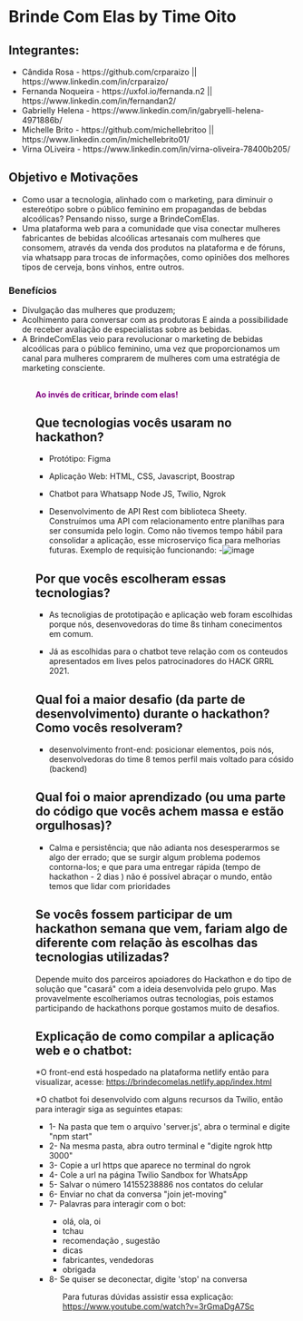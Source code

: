 # <h1> Brinde Com Elas by Time Oito </h1>

<h2>Integrantes:</h2>
<ul>
<li> Cândida Rosa - https://github.com/crparaizo || https://www.linkedin.com/in/crparaizo/ </li>
<li> Fernanda Noqueira - https://uxfol.io/fernanda.n2  ||  https://www.linkedin.com/in/fernandan2/ </li>
<li> Gabrielly Helena - https://www.linkedin.com/in/gabryelli-helena-4971886b/ </li>
<li> Michelle Brito - https://github.com/michellebritoo  ||  https://www.linkedin.com/in/michellebrito01/ </li>
<li> Virna OLiveira - https://www.linkedin.com/in/virna-oliveira-78400b205/ </li>
</ul>

## Objetivo e Motivações
- Como usar a tecnologia, alinhado com o marketing, para diminuir o estereótipo sobre o público feminino em propagandas de bebdas alcoólicas? Pensando nisso, surge a BrindeComElas. 
- Uma plataforma web para a comunidade que visa conectar mulheres fabricantes de bebidas alcoólicas artesanais com mulheres que consomem, através da venda dos produtos na plataforma e de fóruns, via whatsapp para trocas de informações, como opiniões dos melhores tipos de cerveja, bons vinhos, entre outros. 

<h3> Benefícios </h3>

<ul> 
<li> Divulgação das mulheres que produzem; </li>
<li> Acolhimento para conversar com as produtoras E ainda a possibilidade de receber avaliação de especialistas sobre as bebidas. </li>
<li> A BrindeComElas veio para revolucionar o marketing de bebidas alcoólicas para o público feminino, uma vez que proporcionamos um canal para mulheres comprarem de mulheres com uma estratégia de marketing consciente. </li>
<ul>

##

<h4 style="color: purple" > Ao invés de criticar, brinde com elas! </h4>

##

## Que tecnologias vocês usaram no hackathon?
- Protótipo:
Figma

- Aplicação Web:
HTML, CSS, Javascript, Boostrap

- Chatbot para Whatsapp
Node JS, Twilio, Ngrok

- Desenvolvimento de API Rest com biblioteca Sheety. Construímos uma API com relacionamento entre planilhas para ser consumida pelo login. Como não tivemos tempo hábil para consolidar a aplicação, esse microserviço fica para melhorias futuras. Exemplo de requisição funcionando:
-![image](https://user-images.githubusercontent.com/70734738/116837718-f72df280-aba1-11eb-9479-5c12fff08118.png)



## Por que vocês escolheram essas tecnologias?
- As tecnoligias de prototipação e aplicação web foram escolhidas porque nós, desenvovedoras do time 8s tinham conecimentos em comum.

- Já as escolhidas para o chatbot teve relação com os conteudos apresentados em lives pelos patrocinadores do HACK GRRL 2021.

## Qual foi a maior desafio (da parte de desenvolvimento) durante o hackathon? Como vocês resolveram?
- desenvolvimento front-end: posicionar elementos, pois nós, desenvolvedoras do time 8 temos perfil mais voltado para cósido (backend)

## Qual foi o maior aprendizado (ou uma parte do código que vocês achem massa e estão orgulhosas)?
- Calma e persistência; que não adianta nos desesperarmos se algo der errado; que se surgir algum problema 
podemos contorna-los; e que para uma entregar rápida (tempo de hackathon - 2 dias ) não é possível abraçar o mundo, então temos que lidar com
prioridades

## Se vocês fossem participar de um hackathon semana que vem, fariam algo de diferente com relação às escolhas das tecnologias utilizadas?
Depende muito dos parceiros apoiadores do Hackathon e do tipo de solução que "casará" com a ideia desenvolvida pelo grupo. 
Mas provavelmente escolheriamos outras tecnologias, pois estamos participando de hackathons porque gostamos muito de desafios.



## Explicação de como compilar a aplicação web e o chatbot:

*O front-end está hospedado na plataforma netlify então para visualizar, acesse: https://brindecomelas.netlify.app/index.html

*O chatbot foi desenvolvido com alguns recursos da Twilio, então para interagir siga as seguintes etapas:

<ul>
<li> 1- Na pasta que tem o arquivo 'server.js', abra o terminal e digite "npm start" </li>
<li> 2- Na mesma pasta, abra outro terminal e "digite ngrok http 3000" </li>
<li> 3- Copie a url https que aparece no terminal do ngrok </li>
<li> 4- Cole a url na página Twilio Sandbox for WhatsApp </li>
<li> 5- Salvar o número 14155238886 nos contatos do celular </li>
<li> 6- Enviar no chat da conversa "join jet-moving" </li>
<li> 7- Palavras para interagir com o bot: </li>

<ul>
<li> olá, ola, oi </li>
<li> tchau </li>
<li> recomendação , sugestão </li>
<li >dicas </li>
<li> fabricantes, vendedoras </li>
<li> obrigada </li>
</ul>

<li> 8- Se quiser se deconectar, digite 'stop' na conversa </li>
<ul>

Para futuras dúvidas assistir essa explicação: https://www.youtube.com/watch?v=3rGmaDgA7Sc
